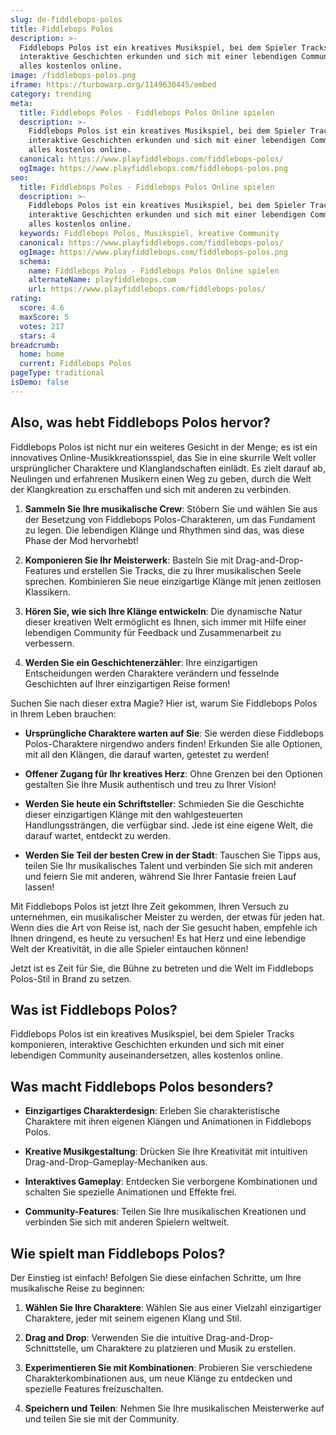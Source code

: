 ```yaml
---
slug: de-fiddlebops-polos
title: Fiddlebops Polos
description: >-
  Fiddlebops Polos ist ein kreatives Musikspiel, bei dem Spieler Tracks komponieren,
  interaktive Geschichten erkunden und sich mit einer lebendigen Community auseinandersetzen,
  alles kostenlos online.
image: /fiddlebops-polos.png
iframe: https://turbowarp.org/1149630445/embed
category: trending
meta:
  title: Fiddlebops Polos - Fiddlebops Polos Online spielen
  description: >-
    Fiddlebops Polos ist ein kreatives Musikspiel, bei dem Spieler Tracks komponieren,
    interaktive Geschichten erkunden und sich mit einer lebendigen Community auseinandersetzen,
    alles kostenlos online.
  canonical: https://www.playfiddlebops.com/fiddlebops-polos/
  ogImage: https://www.playfiddlebops.com/fiddlebops-polos.png
seo:
  title: Fiddlebops Polos - Fiddlebops Polos Online spielen
  description: >-
    Fiddlebops Polos ist ein kreatives Musikspiel, bei dem Spieler Tracks komponieren,
    interaktive Geschichten erkunden und sich mit einer lebendigen Community auseinandersetzen,
    alles kostenlos online.
  keywords: Fiddlebops Polos, Musikspiel, kreative Community
  canonical: https://www.playfiddlebops.com/fiddlebops-polos/
  ogImage: https://www.playfiddlebops.com/fiddlebops-polos.png
  schema:
    name: Fiddlebops Polos - Fiddlebops Polos Online spielen
    alternateName: playfiddlebops.com
    url: https://www.playfiddlebops.com/fiddlebops-polos/
rating:
  score: 4.6
  maxScore: 5
  votes: 217
  stars: 4
breadcrumb:
  home: home
  current: Fiddlebops Polos
pageType: traditional
isDemo: false
---
```


## Also, was hebt Fiddlebops Polos hervor?

Fiddlebops Polos ist nicht nur ein weiteres Gesicht in der Menge; es ist ein innovatives Online-Musikkreationsspiel, das Sie in eine skurrile Welt voller ursprünglicher Charaktere und Klanglandschaften einlädt. Es zielt darauf ab, Neulingen und erfahrenen Musikern einen Weg zu geben, durch die Welt der Klangkreation zu erschaffen und sich mit anderen zu verbinden.

1. **Sammeln Sie Ihre musikalische Crew**: Stöbern Sie und wählen Sie aus der Besetzung von Fiddlebops Polos-Charakteren, um das Fundament zu legen. Die lebendigen Klänge und Rhythmen sind das, was diese Phase der Mod hervorhebt!

1. **Komponieren Sie Ihr Meisterwerk**: Basteln Sie mit Drag-and-Drop-Features und erstellen Sie Tracks, die zu Ihrer musikalischen Seele sprechen. Kombinieren Sie neue einzigartige Klänge mit jenen zeitlosen Klassikern.

1. **Hören Sie, wie sich Ihre Klänge entwickeln**: Die dynamische Natur dieser kreativen Welt ermöglicht es Ihnen, sich immer mit Hilfe einer lebendigen Community für Feedback und Zusammenarbeit zu verbessern.

1. **Werden Sie ein Geschichtenerzähler**: Ihre einzigartigen Entscheidungen werden Charaktere verändern und fesselnde Geschichten auf Ihrer einzigartigen Reise formen!

Suchen Sie nach dieser extra Magie? Hier ist, warum Sie Fiddlebops Polos in Ihrem Leben brauchen:

- **Ursprüngliche Charaktere warten auf Sie**: Sie werden diese Fiddlebops Polos-Charaktere nirgendwo anders finden! Erkunden Sie alle Optionen, mit all den Klängen, die darauf warten, getestet zu werden!

- **Offener Zugang für Ihr kreatives Herz**: Ohne Grenzen bei den Optionen gestalten Sie Ihre Musik authentisch und treu zu Ihrer Vision!

- **Werden Sie heute ein Schriftsteller**: Schmieden Sie die Geschichte dieser einzigartigen Klänge mit den wahlgesteuerten Handlungssträngen, die verfügbar sind. Jede ist eine eigene Welt, die darauf wartet, entdeckt zu werden.

- **Werden Sie Teil der besten Crew in der Stadt**: Tauschen Sie Tipps aus, teilen Sie Ihr musikalisches Talent und verbinden Sie sich mit anderen und feiern Sie mit anderen, während Sie Ihrer Fantasie freien Lauf lassen!

Mit Fiddlebops Polos ist jetzt Ihre Zeit gekommen, Ihren Versuch zu unternehmen, ein musikalischer Meister zu werden, der etwas für jeden hat. Wenn dies die Art von Reise ist, nach der Sie gesucht haben, empfehle ich Ihnen dringend, es heute zu versuchen! Es hat Herz und eine lebendige Welt der Kreativität, in die alle Spieler eintauchen können!

Jetzt ist es Zeit für Sie, die Bühne zu betreten und die Welt im Fiddlebops Polos-Stil in Brand zu setzen.

## Was ist Fiddlebops Polos?

Fiddlebops Polos ist ein kreatives Musikspiel, bei dem Spieler Tracks komponieren, interaktive Geschichten erkunden und sich mit einer lebendigen Community auseinandersetzen, alles kostenlos online.

## Was macht Fiddlebops Polos besonders?

- **Einzigartiges Charakterdesign**: Erleben Sie charakteristische Charaktere mit ihren eigenen Klängen und Animationen in Fiddlebops Polos.

- **Kreative Musikgestaltung**: Drücken Sie Ihre Kreativität mit intuitiven Drag-and-Drop-Gameplay-Mechaniken aus.

- **Interaktives Gameplay**: Entdecken Sie verborgene Kombinationen und schalten Sie spezielle Animationen und Effekte frei.

- **Community-Features**: Teilen Sie Ihre musikalischen Kreationen und verbinden Sie sich mit anderen Spielern weltweit.

## Wie spielt man Fiddlebops Polos?

Der Einstieg ist einfach! Befolgen Sie diese einfachen Schritte, um Ihre musikalische Reise zu beginnen:

1. **Wählen Sie Ihre Charaktere**: Wählen Sie aus einer Vielzahl einzigartiger Charaktere, jeder mit seinem eigenen Klang und Stil.

1. **Drag and Drop**: Verwenden Sie die intuitive Drag-and-Drop-Schnittstelle, um Charaktere zu platzieren und Musik zu erstellen.

1. **Experimentieren Sie mit Kombinationen**: Probieren Sie verschiedene Charakterkombinationen aus, um neue Klänge zu entdecken und spezielle Features freizuschalten.

1. **Speichern und Teilen**: Nehmen Sie Ihre musikalischen Meisterwerke auf und teilen Sie sie mit der Community.